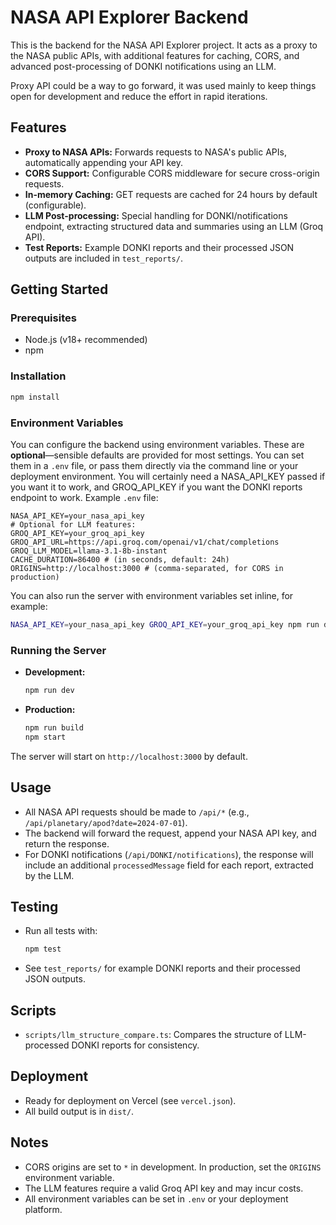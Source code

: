 # NASA API Explorer Backend

This is the backend for the NASA API Explorer project. It acts as a proxy to the NASA public APIs, with additional features for caching, CORS, and advanced post-processing of DONKI notifications using an LLM.

Proxy API could be a way to go forward, it was used mainly to keep things open for development and reduce the effort in rapid iterations. 

## Features
- **Proxy to NASA APIs:** Forwards requests to NASA's public APIs, automatically appending your API key.
- **CORS Support:** Configurable CORS middleware for secure cross-origin requests.
- **In-memory Caching:** GET requests are cached for 24 hours by default (configurable).
- **LLM Post-processing:** Special handling for DONKI/notifications endpoint, extracting structured data and summaries using an LLM (Groq API).
- **Test Reports:** Example DONKI reports and their processed JSON outputs are included in `test_reports/`.

## Getting Started

### Prerequisites
- Node.js (v18+ recommended)
- npm

### Installation
```bash
npm install
```

### Environment Variables
You can configure the backend using environment variables. These are **optional**—sensible defaults are provided for most settings. You can set them in a `.env` file, or pass them directly via the command line or your deployment environment.
You will certainly need a NASA_API_KEY passed if you want it to work, and GROQ_API_KEY if you want the DONKI reports endpoint to work.
Example `.env` file:

```
NASA_API_KEY=your_nasa_api_key
# Optional for LLM features:
GROQ_API_KEY=your_groq_api_key
GROQ_API_URL=https://api.groq.com/openai/v1/chat/completions
GROQ_LLM_MODEL=llama-3.1-8b-instant
CACHE_DURATION=86400 # (in seconds, default: 24h)
ORIGINS=http://localhost:3000 # (comma-separated, for CORS in production)
```

You can also run the server with environment variables set inline, for example:

```bash
NASA_API_KEY=your_nasa_api_key GROQ_API_KEY=your_groq_api_key npm run dev
```

### Running the Server
- **Development:**
  ```bash
  npm run dev
  ```
- **Production:**
  ```bash
  npm run build
  npm start
  ```

The server will start on `http://localhost:3000` by default.

## Usage
- All NASA API requests should be made to `/api/*` (e.g., `/api/planetary/apod?date=2024-07-01`).
- The backend will forward the request, append your NASA API key, and return the response.
- For DONKI notifications (`/api/DONKI/notifications`), the response will include an additional `processedMessage` field for each report, extracted by the LLM.

## Testing
- Run all tests with:
  ```bash
  npm test
  ```
- See `test_reports/` for example DONKI reports and their processed JSON outputs.

## Scripts
- `scripts/llm_structure_compare.ts`: Compares the structure of LLM-processed DONKI reports for consistency.

## Deployment
- Ready for deployment on Vercel (see `vercel.json`).
- All build output is in `dist/`.

## Notes
- CORS origins are set to `*` in development. In production, set the `ORIGINS` environment variable.
- The LLM features require a valid Groq API key and may incur costs.
- All environment variables can be set in `.env` or your deployment platform.

